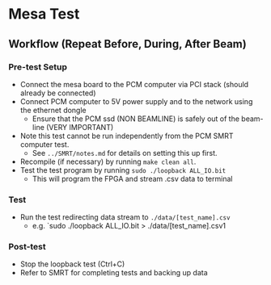 # Mesa Test

## Workflow (Repeat Before, During, After Beam)

### Pre-test Setup
- Connect the mesa board to the PCM computer via PCI stack (should already be connected)
- Connect PCM computer to 5V power supply and to the network using the ethernet dongle
  - Ensure that the PCM ssd (NON BEAMLINE) is safely out of the beam-line (VERY IMPORTANT)
- Note this test cannot be run independently from the PCM SMRT computer test.
  - See `../SMRT/notes.md` for details on setting this up first.
- Recompile (if necessary) by running `make clean all`.
- Test the test program by running `sudo ./loopback ALL_IO.bit`
  - This will program the FPGA and stream .csv data to terminal

### Test
- Run the test redirecting data stream to `./data/[test_name].csv`
  - e.g. `sudo ./loopback ALL_IO.bit > ./data/[test_name].csv1

### Post-test
- Stop the loopback test (Ctrl+C)
- Refer to SMRT for completing tests and backing up data
